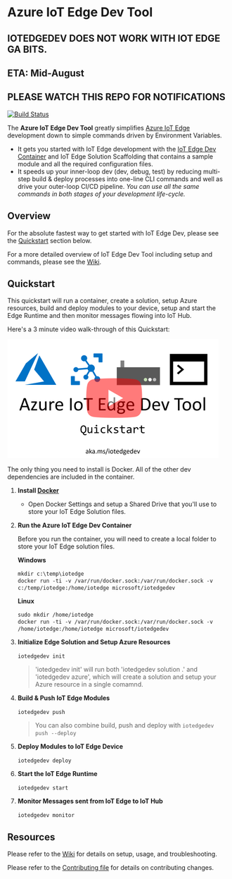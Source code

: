 # Azure IoT Edge Dev Tool

## IOTEDGEDEV DOES NOT WORK WITH IOT EDGE GA BITS.  
## ETA: Mid-August
## PLEASE WATCH THIS REPO FOR NOTIFICATIONS

[![Build Status](https://travis-ci.org/Azure/iotedgedev.svg?branch=master)](https://travis-ci.org/Azure/iotedgedev)

The **Azure IoT Edge Dev Tool** greatly simplifies [Azure IoT Edge](https:/azure.microsoft.com/en-us/services/iot-edge/) development down to simple commands driven by Environment Variables. 

 - It gets you started with IoT Edge development with the [IoT Edge Dev Container](#iot-edge-dev-container) and IoT Edge Solution Scaffolding that contains a sample module and all the required configuration files.
 - It speeds up your inner-loop dev (dev, debug, test) by reducing multi-step build & deploy processes into one-line CLI commands and well as drive your outer-loop CI/CD pipeline. _You can use all the same commands in both stages of your development life-cycle._

## Overview
For the absolute fastest way to get started with IoT Edge Dev, please see the [Quickstart](#quickstart) section below.

For a more detailed overview of IoT Edge Dev Tool including setup and commands, please see the [Wiki](https://github.com/Azure/iotedgedev/wiki).

## Quickstart
This quickstart will run a container, create a solution, setup Azure resources, build and deploy modules to your device, setup and start the Edge Runtime and then monitor messages flowing into IoT Hub.

Here's a 3 minute video walk-through of this Quickstart:

[![Azure IoT Edge Dev Tool: Quickstart](assets/edgedevtoolquickstartsmall.png)](https://aka.ms/iotedgedevquickstart)

The only thing you need to install is Docker. All of the other dev dependencies are included in the container. 

1. **Install [Docker](https://docs.docker.com/engine/installation/)**

    - Open Docker Settings and setup a Shared Drive that you'll use to store your IoT Edge Solution files.



1. **Run the Azure IoT Edge Dev Container**

    Before you run the container, you will need to create a local folder to store your IoT Edge solution files.
    
    **Windows**
    ```
    mkdir c:\temp\iotedge
    docker run -ti -v /var/run/docker.sock:/var/run/docker.sock -v c:/temp/iotedge:/home/iotedge microsoft/iotedgedev
    ```

    **Linux**
    ```
    sudo mkdir /home/iotedge
    docker run -ti -v /var/run/docker.sock:/var/run/docker.sock -v /home/iotedge:/home/iotedge microsoft/iotedgedev
    ```

1. **Initialize Edge Solution and Setup Azure Resources**

    `iotedgedev init`

    > 'iotedgedev init' will run both 'iotedgedev solution .' and 'iotedgedev azure', which will create a solution and setup your Azure resource in a single comamnd.

1. **Build & Push IoT Edge Modules**

    `iotedgedev push`

    > You can also combine build, push and deploy with `iotedgedev push --deploy`

1. **Deploy Modules to IoT Edge Device**

    `iotedgedev deploy`
    
1. **Start the IoT Edge Runtime**

    `iotedgedev start`

1. **Monitor Messages sent from IoT Edge to IoT Hub**

    `iotedgedev monitor`

## Resources
Please refer to the [Wiki](https://github.com/Azure/iotedgedev/wiki) for details on setup, usage, and troubleshooting.

Please refer to the [Contributing file](CONTRIBUTING.md) for details on contributing changes.
